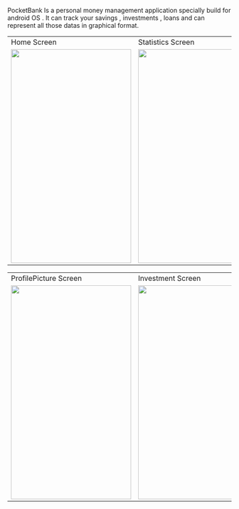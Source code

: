PocketBank Is a personal money management application specially build for android OS . It can track your savings , investments , loans and can represent all those datas in graphical format.
<table>
  <tr>
    <td>Home Screen</td>
     <td>Statistics Screen</td>
     <td>SignIn Screen</td>
  </tr>
  <tr>
    <td><img src="https://user-images.githubusercontent.com/79393396/174012138-36657da8-2942-404d-95f4-09fb53dccc79.jpg" width=270 height=480></td>
    <td><img src="https://user-images.githubusercontent.com/79393396/174035083-801f5c05-e55a-4401-92fc-f4507fc763fd.jpg" width=270 height=480></td>
    <td><img src="https://user-images.githubusercontent.com/79393396/174037876-941804e6-f9a7-48dc-abdd-17aa78ecdff8.jpg" width=270 height=480></td>
  </tr>
 </table>
 
 <table>
  <tr>
    <td>ProfilePicture Screen</td>
     <td>Investment Screen</td>
     <td>Transaction Screen</td>
  </tr>
  <tr>
     <td><img src="https://user-images.githubusercontent.com/79393396/174038517-66f730c6-259c-4e14-807f-c26fa445e8d3.jpg" width=270 height=480></td>
    <td><img src="https://user-images.githubusercontent.com/79393396/174040194-65b6d90e-4c66-4ad6-b4e9-64bb99693974.jpg" width=270 height=480></td>
    <td><img src="https://user-images.githubusercontent.com/79393396/174039746-5b009171-a2d3-4063-a4bd-7f23c340ecba.jpg" width=270 height=480></td>
  </tr>
 </table>

                                                                           
